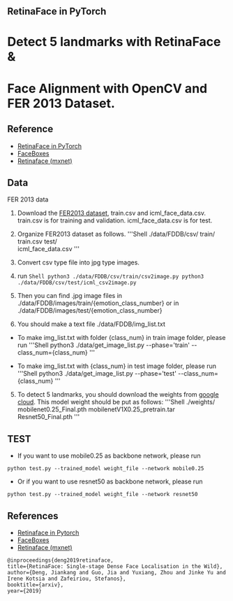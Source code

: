 ## RetinaFace in PyTorch

# Detect 5 landmarks with RetinaFace & 
# Face Alignment with OpenCV and FER 2013 Dataset.

## Reference  
- [RetinaFace in PyTorch](https://github.com/biubug6/Pytorch_Retinaface)
- [FaceBoxes](https://github.com/zisianw/FaceBoxes.PyTorch)
- [Retinaface (mxnet)](https://github.com/deepinsight/insightface/tree/master/RetinaFace)

## Data

FER 2013 data

1. Download the [FER2013 dataset](https://www.kaggle.com/c/challenges-in-representation-learning-facial-expression-recognition-challenge/data), train.csv and icml_face_data.csv. train.csv is for training and validation. icml_face_data.csv is for test. 

2. Organize FER2013 dataset as follows. 
'''Shell
  ./data/FDDB/csv/
    train/
      train.csv
    test/  
      icml_face_data.csv 
'''

3. Convert csv type file into jpg type images.   

  1. run 
    ```Shell
    python3 ./data/FDDB/csv/train/csv2image.py
    python3 ./data/FDDB/csv/test/icml_csv2image.py
    ```
  2. Then you can find .jpg image files in 
      ./data/FDDB/images/train/{emotion_class_number} 
      or in 
      ./data/FDDB/images/test/{emotion_class_number}  

4. You should make a text file ./data/FDDB/img_list.txt 
  - To make img_list.txt with folder {class_num} in train image folder, please run 
  '''Shell
  python3 ./data/get_image_list.py --phase='train' --class_num={class_num}
  '''

  - To make img_list.txt with {class_num} in test image folder, please run 
  '''Shell
  python3 ./data/get_image_list.py --phase='test' --class_num={class_num}
  '''

5. To detect 5 landmarks, you should download the weights from [google cloud](https://drive.google.com/drive/folders/1oZRSG0ZegbVkVwUd8wUIQx8W7yfZ_ki1). This model weight should be put as follows: 
'''Shell
  ./weights/
    mobilenet0.25_Final.pth
    mobilenetV1X0.25_pretrain.tar
    Resnet50_Final.pth
'''

## TEST  


- If you want to use mobile0.25 as backbone network, please run 
```Shell
python test.py --trained_model weight_file --network mobile0.25
```

- Or if you want to use resnet50 as backbone network, please run 
```Shell
python test.py --trained_model weight_file --network resnet50
```


## References
- [Retinaface in Pytorch]()
- [FaceBoxes](https://github.com/zisianw/FaceBoxes.PyTorch)
- [Retinaface (mxnet)](https://github.com/deepinsight/insightface/tree/master/RetinaFace)
```
@inproceedings{deng2019retinaface,
title={RetinaFace: Single-stage Dense Face Localisation in the Wild},
author={Deng, Jiankang and Guo, Jia and Yuxiang, Zhou and Jinke Yu and Irene Kotsia and Zafeiriou, Stefanos},
booktitle={arxiv},
year={2019}
```
